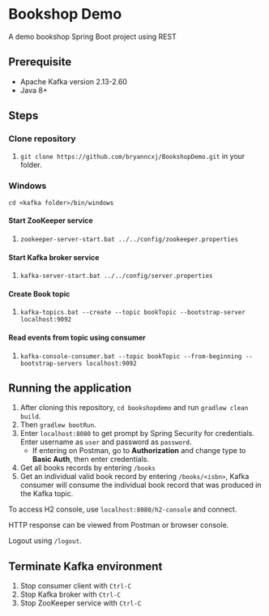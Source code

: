 # Bookshop Demo
A demo bookshop Spring Boot project using REST
## Prerequisite
- Apache Kafka version 2.13-2.60
- Java 8+
## Steps
### Clone repository
1. `git clone https://github.com/bryanncxj/BookshopDemo.git` in your folder.
### Windows
`cd <kafka folder>/bin/windows`
#### Start ZooKeeper service
1. `zookeeper-server-start.bat ../../config/zookeeper.properties`
#### Start Kafka broker service
1. `kafka-server-start.bat ../../config/server.properties`
#### Create Book topic
1. `kafka-topics.bat --create --topic bookTopic --bootstrap-server localhost:9092`
#### Read events from topic using consumer
1. `kafka-console-consumer.bat --topic bookTopic --from-beginning --bootstrap-servers localhost:9092`
## Running the application
1. After cloning this repository, `cd bookshopdemo` and run `gradlew clean build`.
2. Then `gradlew bootRun`.
3. Enter `localhost:8080` to get prompt by Spring Security for credentials. Enter username as `user` and password as `password`.
    * If entering on Postman, go to **Authorization** and change type to **Basic Auth**, then enter credentials.
4. Get all books records by entering `/books`
5. Get an individual valid book record by entering `/books/<isbn>`, Kafka consumer will consume the individual book record that was produced in the Kafka topic.

To access H2 console, use `localhost:8080/h2-console` and connect.

HTTP response can be viewed from Postman or browser console.

Logout using `/logout`.
## Terminate Kafka environment
1. Stop consumer client with `Ctrl-C`
2. Stop Kafka broker with `Ctrl-C`
3. Stop ZooKeeper service with `Ctrl-C`
